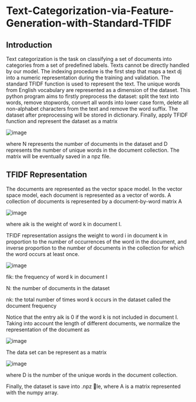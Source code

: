 # Text-Categorization-via-Feature-Generation-with-Standard-TFIDF

## Introduction

Text categorization is the task on classifying a set of documents into categories from a set of predefined labels. Texts cannot be directly handled by our model. The indexing procedure is the first step that maps a text dj into a numeric representation during the training and validation. The standard TFIDF function is used to represent the text. The unique words from English vocabulary are represented as a dimension of the dataset. This python program aims to firstly preprocess the dataset: split the text into words, remove stopwords, convert all words into lower case form, delete all non-alphabet characters from the text and remove the word suffix. The dataset after preprocessing will be stored in dictionary. Finally, apply TFIDF function and represent the dataset as a matrix

![image](https://github.com/ANewGitHuber/Text-Categorization-via-Feature-Generation-with-Standard-TFIDF/assets/88078123/a24b3ba7-6504-4049-a444-c6f7c6bc36f9)

where N represents the number of documents in the dataset and D represents the number of unique words in the document collection. The matrix will be eventually saved in a npz file.

## TFIDF Representation

The documents are represented as the vector space model. In the vector space model, each document is represented as a vector of words. A collection of documents is represented by a document-by-word matrix A

![image](https://github.com/ANewGitHuber/Text-Categorization-via-Feature-Generation-with-Standard-TFIDF/assets/88078123/bb326624-f494-4417-b34a-c38513fe89d7)


where aik is the weight of word k in document I.

TFIDF representation assigns the weight to word i in document k in proportion to the number of occurrences of the word in the document, and inverse proportion to the number of documents in the collection for which the word occurs at least once.

![image](https://github.com/ANewGitHuber/Text-Categorization-via-Feature-Generation-with-Standard-TFIDF/assets/88078123/87b11f8c-6428-4b72-a557-01d963d610ff)


fik: the frequency of word k in document I

N: the number of documents in the dataset

nk: the total number of times word k occurs in the dataset called the document frequency

Notice that the entry aik is 0 if the word k is not included in document I. Taking into account the length of different documents, we normalize the representation of the document as

![image](https://github.com/ANewGitHuber/Text-Categorization-via-Feature-Generation-with-Standard-TFIDF/assets/88078123/08b8b716-7499-4741-853f-7461ce909e7a)


The data set can be represent as a matrix

![image](https://github.com/ANewGitHuber/Text-Categorization-via-Feature-Generation-with-Standard-TFIDF/assets/88078123/672e1b64-e421-4fe5-842f-c96f18aa72a8)

where D is the number of the unique words in the document collection. 

Finally, the dataset is save into .npz le, where A is a matrix represented with the numpy array.

